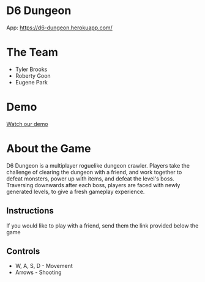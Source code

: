 # D6 Dungeon

App: https://d6-dungeon.herokuapp.com/

# The Team

* Tyler Brooks
* Roberty Goon
* Eugene Park

# Demo

[Watch our demo](https://www.youtube.com/watch?v=jyIGsvEfwPQ&index=14&list=PLx0iOsdUOUmk32FPcDXLqb2gzWR-oysBw&t=0s)

# About the Game

D6 Dungeon is a multiplayer roguelike dungeon crawler. Players take the challenge of clearing the dungeon with a friend, and work together to defeat monsters, power up with items, and defeat the level's boss. Traversing downwards after each boss, players are faced with newly generated levels, to give a fresh gameplay experience.

## Instructions

If you would like to play with a friend, send them the link provided below the game

## Controls

* W, A, S, D - Movement
* Arrows - Shooting
